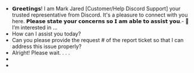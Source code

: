 - 𝗚𝗿𝗲𝗲𝘁𝗶𝗻𝗴𝘀! I am Mark Jared [Customer/Help Discord Support] your trusted representative from Discord. It's a pleasure to connect with you here. 𝗣𝗹𝗲𝗮𝘀𝗲 𝘀𝘁𝗮𝘁𝗲 𝘆𝗼𝘂𝗿 𝗰𝗼𝗻𝗰𝗲𝗿𝗻𝘀 𝘀𝗼 𝗜 𝗮𝗺 𝗮𝗯𝗹𝗲 𝘁𝗼 𝗮𝘀𝘀𝗶𝘀𝘁 𝘆𝗼𝘂.- 👀 I’m interested in ...
- How can I assist you today?
- Can you please provide the request # of the report ticket so that I can address this issue properly?
- Alright! Please wait. . . .
- 
- 

<!---
jareddevdc/jareddevdc is a ✨ special ✨ repository because its `README.md` (this file) appears on your GitHub profile.
You can click the Preview link to take a look at your changes.
--->
